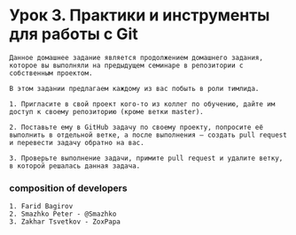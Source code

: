 # Урок 3. Практики и инструменты для работы с Git

    Данное домашнее задание является продолжением домашнего задания, которое вы выполняли на предыдущем семинаре в репозитории с собственным проектом.

    В этом задании предлагаем каждому из вас побыть в роли тимлида.

    1. Пригласите в свой проект кого-то из коллег по обучению, дайте им доступ к своему репозиторию (кроме ветки master).

    2. Поставьте ему в GitHub задачу по своему проекту, попросите её выполнить в отдельной ветке, а после выполнения — создать pull request и перевести задачу обратно на вас.

    3. Проверьте выполнение задачи, примите pull request и удалите ветку, в которой решалась данная задача.

### composition of developers

    1. Farid Bagirov
    2. Smazhko Peter - @Smazhko
    3. Zakhar Tsvetkov - ZoxPapa
